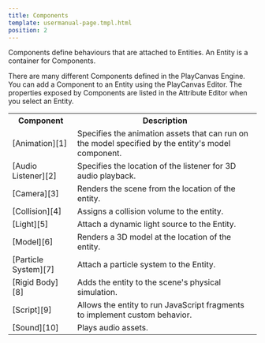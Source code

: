 ```yaml
---
title: Components
template: usermanual-page.tmpl.html
position: 2
---
```


Components define behaviours that are attached to Entities. An Entity is a container for Components.

There are many different Components defined in the PlayCanvas Engine. You can add a Component to an Entity using the PlayCanvas Editor. The properties exposed by Components are listed in the Attribute Editor when you select an Entity.

<table class="table table-striped">
    <tbody>
        <tr>
            <th>Component</th>
            <th>Description</th>
        </tr>
    <tr>
        <td>[Animation][1]</td>
        <td>Specifies the animation assets that can run on the model specified by the entity's model component.</td>
    </tr>
    <tr>
        <td>[Audio Listener][2]</td>
        <td>Specifies the location of the listener for 3D audio playback.</td>
    </tr>
    <tr>
        <td>[Camera][3]</td>
        <td>Renders the scene from the location of the entity.</td>
    </tr>
    <tr>
        <td>[Collision][4]</td>
        <td>Assigns a collision volume to the entity.</td>
    </tr>
    <tr>
        <td>[Light][5]</td>
        <td>Attach a dynamic light source to the Entity.</td>
    </tr>
    <tr>
        <td>[Model][6]</td>
        <td>Renders a 3D model at the location of the entity.</td>
    </tr>
    <tr>
        <td>[Particle System][7]</td>
        <td>Attach a particle system to the Entity.</td>
    </tr>
    <tr>
        <td>[Rigid Body][8]</td>
        <td>Adds the entity to the scene's physical simulation.</td>
    </tr>
    <tr>
        <td>[Script][9]</td>
        <td>Allows the entity to run JavaScript fragments to implement custom behavior.</td>
    </tr>
    <tr>
        <td>[Sound][10]</td>
        <td>Plays audio assets.</td>
    </tr>
</tbody></table>

[1]: /user-manual/packs/components/animation
[2]: /user-manual/packs/components/audiolistener
[3]: /user-manual/packs/components/camera
[4]: /user-manual/packs/components/collision
[5]: /user-manual/packs/components/light
[6]: /user-manual/packs/components/model
[7]: /user-manual/packs/components/particlesystem
[8]: /user-manual/packs/components/rigidbody
[9]: /user-manual/packs/components/script
[10]: /user-manual/packs/components/sound
